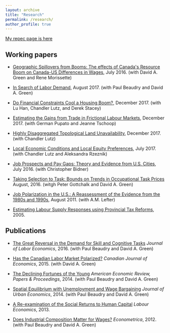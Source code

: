```yaml
---
layout: archive
title: "Research"
permalink: /research/
author_profile: true
---
```


[My repec page is here](https://ideas.repec.org/f/psa1145.html)

## Working papers

- [Geographic Spillovers from Booms: The effects of Canada's Resource Boom on Canada-US Differences in Wages](https://economics.ubc.ca/files/2017/06/pdf_paper_david-green-resource-boom.pdf), July 2016. (with David A. Green and Rene Morissette)

- [In Search of Labor Demand](https://ideas.repec.org/p/nbr/nberwo/20568.html), August 2017. (with Paul Beaudry and David A. Green)

- [Do Financial Constraints Cool a Housing Boom?](https://chandlerlutz.github.io/pdf/macroprudential-financial-housing-constraints.pdf), December 2017. (with Lu Han, Chandler Lutz, and Derek Stacey)

- [Estimating the Gains from Trade in Frictional Labour Markets](https://jtschopp.files.wordpress.com/2017/12/jmp_preliminarywp_tschopp.pdf), December 2017. (with German Pupato and Jeanne Tschoop)

- [Highly Disaggregated Topological Land Unavailability](https://chandlerlutz.github.io/pdf/land-unavailability.pdf), December 2017. (with Chandler Lutz)

- [Local Economic Conditions and Local Equity Preferences](https://papers.ssrn.com/sol3/papers.cfm?abstract_id=2912419), July 2017. (with Chandler Lutz and Aleksandra Rzeznik)

- [Job Prospects and Pay Gaps: Theory and Evidence from U.S. Cities](http://www.sfu.ca/econ-research/RePEc/sfu/sfudps/dp16-14.pdf), July 2016. (with Christopher Bidner)

- [Taking Selection to Task: Bounds on Trends in Occupational Task Prices](http://dept.econ.yorku.ca/~bmsand/TPT_v10.pdf) August, 2016. (witgh Peter Gottchalk and David A. Green)

- [Job Polarization in the U.S.: A Reassessment of the Evidence from the 1980s and 1990s](http://ideas.repec.org/p/usg/econwp/201103.html), August 2011. (with A.M. Lefter)

- [Estimating Labour Supply Responses using Provincial Tax Reforms](http://dept.econ.yorku.ca/~bmsand/ProvincialTaxReforms-Sand.pdf), 2005.

## Publications

- [The Great Reversal in the Demand for Skill and Cognitive Tasks](http://www.journals.uchicago.edu/doi/10.1086/682347) *Journal of Labor Economics*, 2016.  (with Paul Beaudry and David A. Green)

- [Has the Canadian Labor Market Polarized?](http://onlinelibrary.wiley.com/doi/10.1111/caje.12145/abstract) *Canadian Journal of Economics*, 2015. (with David A. Green)

- [The Declining Fortunes of the Young](https://www.aeaweb.org/articles.php?doi=10.1257/aer.104.5.381) *American Economic Review, Papers & Proceedings*, 2014. (with Paul Beaudry and David A. Green)

- [Spatial Equilibrium with Unemployment and Wage Bargaining](http://www.sciencedirect.com/science/article/pii/S0094119013000788) *Journal of Urban Economics*, 2014. (with Paul Beaudry and David A. Green)

- [A Re-examination of the Social Returns to Human Capital](http://www.sciencedirect.com/science/article/pii/S0927537113000791) *Labour Economics*, 2013. 

- [Does Industrial Composition Matter for Wages?](http://onlinelibrary.wiley.com/doi/10.3982/ECTA8659/abstract) *Econometrica*, 2012. (with Paul Beaudry and David A. Green)
